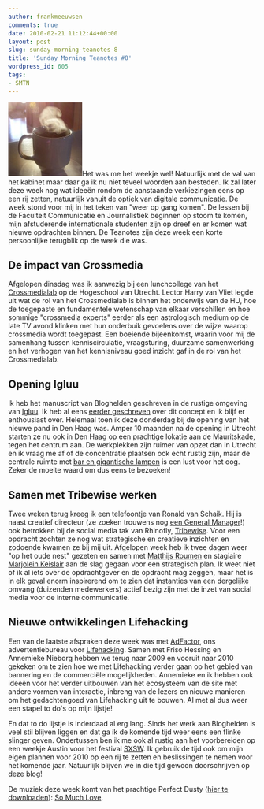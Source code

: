 ```yaml
---
author: frankmeeuwsen
comments: true
date: 2010-02-21 11:12:44+00:00
layout: post
slug: sunday-morning-teanotes-8
title: 'Sunday Morning Teanotes #8'
wordpress_id: 605
tags:
- SMTN
---
```


![](../images/uploadimages/3327478926_88a2bf522a_b-150x150.jpg)Het was me het weekje wel! Natuurlijk met de val van het kabinet maar daar ga ik nu niet teveel woorden aan besteden. Ik zal later deze week nog wat ideeën rondom de aanstaande verkiezingen eens op een rij zetten, natuurlijk vanuit de optiek van digitale communicatie. De week stond voor mij in het teken van "weer op gang komen". De lessen bij de Faculteit Communicatie en Journalistiek beginnen op stoom te komen, mijn afstuderende internationale studenten zijn op dreef en er komen wat nieuwe opdrachten binnen. De Teanotes zijn deze week een korte persoonlijke terugblik op de week die was.

<!-- more -->


## De impact van Crossmedia


Afgelopen dinsdag was ik aanwezig bij een lunchcollege van het [Crossmedialab](http://www.crossmedialab.nl) op de Hogeschool van Utrecht. Lector Harry van Vliet legde uit wat de rol van het Crossmedialab is binnen het onderwijs van de HU, hoe de toegepaste en fundamentele wetenschap van elkaar verschillen en hoe sommige "crossmedia experts" eerder als een astrologisch medium op de late TV avond klinken met hun onderbuik gevoelens over de wijze waarop crossmedia wordt toegepast. Een boeiende bijeenkomst, waarin voor mij de samenhang tussen kenniscirculatie, vraagsturing, duurzame samenwerking en het verhogen van het kennisniveau goed inzicht gaf in de rol van het Crossmedialab.


## Opening Igluu


Ik heb het manuscript van Bloghelden geschreven in de rustige omgeving van [Igluu](http://www.igluu.nl). Ik heb al eens [eerder geschreven](/eerste-maandag-van-2010-aan-het-werk/) over dit concept en ik blijf er enthousiast over. Helemaal toen ik deze donderdag bij de opening van het nieuwe pand in Den Haag was. Amper 10 maanden na de opening in Utrecht starten ze nu ook in Den Haag op een prachtige lokatie aan de Mauritskade, tegen het centrum aan. De werkplekken zijn ruimer van opzet dan in Utrecht en ik vraag me af of de concentratie plaatsen ook echt rustig zijn, maar de centrale ruimte met [bar en gigantische lampen](http://moby.to/63mzcj) is een lust voor het oog. Zeker de moeite waard om dus eens te bezoeken!


## Samen met Tribewise werken


Twee weken terug kreeg ik een telefoontje van Ronald van Schaik. Hij is naast creatief directeur (ze zoeken trouwens nog [een General Manager](http://www.rhinoflyzoektgeneralmanager.nl/)!) ook betrokken bij de social media tak van Rhinofly, [Tribewise](http://www.tribewise.nl). Voor een opdracht zochten ze nog wat strategische en creatieve inzichten en zodoende kwamen ze bij mij uit. Afgelopen week heb ik twee dagen weer "op het oude nest" gezeten en samen met [Matthijs Roumen](http://twitter.com/mroumen) en stagiaire [Marjolein Keislair](http://nl.linkedin.com/pub/marjolein-keislair/8/86b/4b7) aan de slag gegaan voor een strategisch plan. Ik weet niet of ik al iets over de opdrachtgever en de opdracht mag zeggen, maar het is in elk geval enorm inspirerend om te zien dat instanties van een dergelijke omvang (duizenden medewerkers) actief bezig zijn met de inzet van social media voor de interne communicatie.


## Nieuwe ontwikkelingen Lifehacking


Een van de laatste afspraken deze week was met [AdFactor](http://www.adfactor.nl), ons advertentiebureau voor [Lifehacking](http://www.lifehacking.nl). Samen met Friso Hessing en Annemieke Nieborg hebben we terug naar 2009 en vooruit naar 2010 gekeken om te zien hoe we met Lifehacking verder gaan op het gebied van bannering en de commerciële mogelijkheden. Annemieke en ik hebben ook ideeën voor het verder uitbouwen van het ecosysteem van de site met andere vormen van interactie, inbreng van de lezers en nieuwe manieren om het gedachtengoed van Lifehacking uit te bouwen. Al met al dus weer een stapel to do's op mijn lijstje!

En dat to do lijstje is inderdaad al erg lang. Sinds het werk aan Bloghelden is veel stil blijven liggen en dat ga ik de komende tijd weer eens een flinke slinger geven. Ondertussen ben ik me ook al rustig aan het voorbereiden op een weekje Austin voor het festival [SXSW](http://www.sxsw.com). Ik gebruik de tijd ook om mijn eigen plannen voor 2010 op een rij te zetten en beslissingen te nemen voor het komende jaar. Natuurlijk blijven we in die tijd gewoon doorschrijven op deze blog!

De muziek deze week komt van het prachtige Perfect Dusty ([hier te downloaden](http://eerstehulpbijplaatopnamen.blogspot.com/2010/02/perfect-dusty.html)): [So Much Love](http://www.youtube.com/watch?v=H71YMS0DjOQ).
